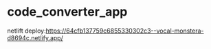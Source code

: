 # code_converter_app
netlift deploy:https://64cfb137759c6855330302c3--vocal-monstera-d8694c.netlify.app/
